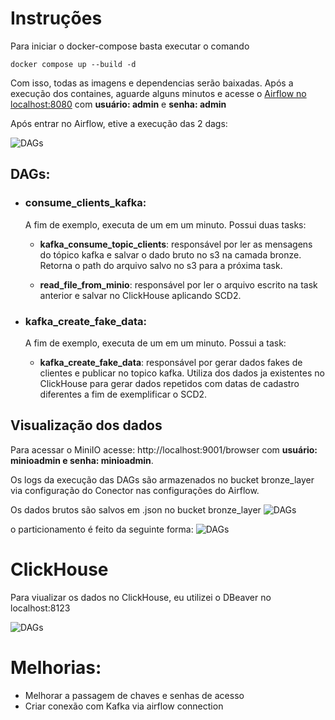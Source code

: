 # Instruções
Para iniciar o docker-compose basta executar o comando 
```
docker compose up --build -d
````
Com isso, todas as imagens e dependencias serão baixadas. Após a execução dos containes, aguarde alguns minutos e acesse
o [Airflow no localhost:8080](http://localhost:8080/login/) com **usuário: admin** e **senha: admin**

Após entrar no Airflow, etive a execução das 2 dags:

![DAGs](img/airflow.png)

## DAGs:
- ### **consume_clients_kafka**:
    A fim de exemplo, executa de um em um minuto. Possui duas tasks:
    - **kafka_consume_topic_clients**: responsável por ler as mensagens do tópico kafka e salvar o dado bruto no s3 na camada bronze. Retorna o path do arquivo salvo no s3 para a próxima task.

    - **read_file_from_minio**: responsável por ler o arquivo escrito na task anterior e salvar no ClickHouse aplicando SCD2.

- ### **kafka_create_fake_data**:
    A fim de exemplo, executa de um em um minuto. Possui a task:
    - **kafka_create_fake_data**: responsável por gerar dados fakes de clientes e publicar no topico kafka. Utiliza dos dados ja existentes no ClickHouse para gerar dados repetidos com datas de cadastro diferentes a fim de exemplificar o SCD2.

## Visualização dos dados
Para acessar o MiniIO acesse: http://localhost:9001/browser com **usuário: minioadmin e senha: minioadmin**.

Os logs da execução das DAGs são armazenados no bucket bronze_layer via configuração do Conector nas configurações do Airflow.

Os dados brutos são salvos em .json no bucket bronze_layer
![DAGs](img/bucket.png)

o particionamento é feito da seguinte forma:
![DAGs](img/partition.png)


# ClickHouse

Para viualizar os dados no ClickHouse, eu utilizei o DBeaver no localhost:8123

![DAGs](img/clickhouse.png)

# Melhorias:
- Melhorar a passagem de chaves e senhas de acesso
- Criar conexão com Kafka via airflow connection



